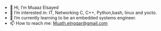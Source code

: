 - 👋 Hi, I’m Muaaz Elsayed
- 👀 I’m interested in: IT, Networking C, C++, Python,bash, linux and yocto.
- 🌱 I’m currently learning to be an embedded systems engineer.
- 📫 How to reach me: Muath.elnggar@gmail.com

<!---
Muaaz96/Muaaz96 is a ✨ special ✨ repository because its `README.md` (this file) appears on your GitHub profile.
You can click the Preview link to take a look at your changes.
--->
